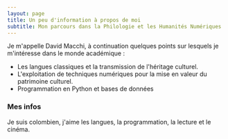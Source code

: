 ```yaml
---
layout: page
title: Un peu d'information à propos de moi
subtitle: Mon parcours dans la Philologie et les Humanités Numériques
---
```


Je m'appelle David Macchi, à continuation quelques points sur lesquels je m'intéresse dans le monde académique :

- Les langues classiques et la transmission de l'héritage culturel.
- L'exploitation de techniques numériques pour la mise en valeur du patrimoine culturel.
- Programmation en Python et bases de données

### Mes infos

Je suis colombien, j'aime les langues, la programmation, la lecture et le cinéma.
